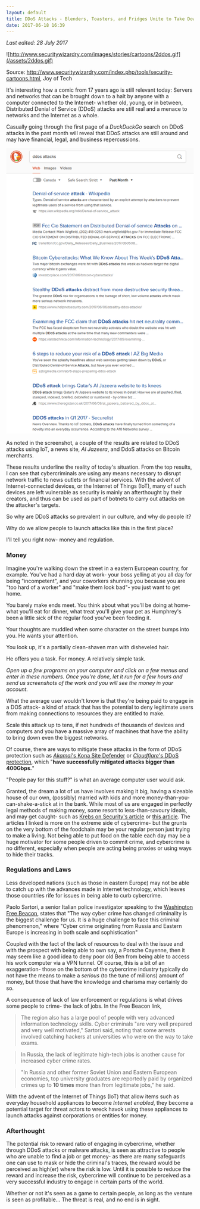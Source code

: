 ```yaml
---
layout: default
title: DDoS Attacks - Blenders, Toasters, and Fridges Unite to Take Down... Corporations?!
date: 2017-06-18 16:39
---
```

*Last edited: 28 July 2017*

![http://www.securitywizardry.com/images/stories/cartoons/2ddos.gif](/assets/2ddos.gif)

Source: http://www.securitywizardry.com/index.php/tools/security-cartoons.html, Joy of Tech

It's interesting how a comic from 17 years ago is still relevant today: Servers and networks that can be brought down to a halt by anyone with a computer connected to the Internet- whether old, young, or in between, Distributed Denial of Service (DDoS) attacks are still real and a menace to networks and the Internet as a whole. 

Casually going through the first page of a *DuckDuckGo* search on DDoS attacks in the past month will reveal that DDoS attacks are still around and may have financial, legal, and business repercussions.

![Searching for DDoS material](/assets/ddos%20searches.PNG)


As noted in the screenshot, a couple of the results are related to DDoS attacks using IoT, a news site, *Al Jazeera*, and DdoS attacks on Bitcoin merchants.

These results underline the reality of today's situation. From the top results, I can see that cybercriminals are using any means necessary to disrupt network traffic to news outlets or financial services. With the advent of Internet-connected devices, or the Internet of Things (IoT), many of such devices are left vulnerable as security is mainly an afterthought by their creators, and thus can be used as part of botnets to carry out attacks on the attacker's targets.

So why are DDoS attacks so prevalent in our culture, and why do people it?

Why do we allow people to launch attacks like this in the first place?

I'll tell you right now- money and regulation.


<h3> Money </h3>

Imagine you're walking down the street in a eastern European country, for example.
You've had a hard day at work- your boss yelling at you all day for being "incompetent", and your coworkers shunning you because you are "too hard of a worker" and "make them look bad"- you just want to get home.

You barely make ends meet. You think about what you'll be doing at home- what you'll eat for dinner, what treat you'll give your pet as Humphrey's been a little sick of the regular food you've been feeding it.

Your thoughts are muddled when some character on the street bumps into you. He wants your attention.

You look up, it's a partially clean-shaven man with disheveled hair. 

He offers you a task. For money. A relatively simple task.

*Open up a few programs on your computer and click on a few menus and enter in these numbers. Once you're done, let it run for a few hours and send us screenshots of the work and you will see the money in your account.*

What the average user wouldn't know is that they're being paid to engage in a DOS attack- a kind of attack that has the potential to deny legitimate users from making connections to resources they are entitled to make.

Scale this attack up to tens, if not hundreds of thousands of devices and computers and you have a massive array of machines that have the ability to bring down even the biggest networks.

Of course, there are ways to mitigate these attacks in the form of DDoS protection such as [*Akamai*'s Kona Site Defender](https://www.akamai.com/us/en/products/cloud-security/kona-site-defender.jsp) or [*Cloudflare*'s DDoS protection](https://www.cloudflare.com/ddos/), which "**have successfully mitigated attacks bigger than 400Gbps.**"

"People pay for this stuff?" is what an average computer user would ask.

Granted, the dream a lot of us have involves making it big, having a sizeable house of our own, (possibly) married with kids and more money-than-you-can-shake-a-stick at in the bank. While most of us are engaged in perfectly legal methods of making money, some resort to less-than-savoury ideals, and may get caught- such as [Krebs on Security's article](https://krebsonsecurity.com/2017/04/the-backstory-behind-carder-kingpin-roman-seleznevs-record-27-year-prison-sentence/) or [this article](https://krebsonsecurity.com/2011/08/flashy-cars-got-spam-kingpin-mugged/). The articles I linked is more on the extreme side of cybercrime- but the grunts on the very bottom of the foodchain may be your regular person just trying to make a living. Not being able to put food on the table each day may be a huge motivator for some people driven to commit crime, and cybercrime is no different, especially when people are acting being proxies or using ways to hide their tracks.

<h3> Regulations and Laws </h3>

Less developed nations (such as those in eastern Europe) may not be able to catch up with the advances made in Internet technology, which leaves those countries rife for issues in being able to curb cybercrime. 

Paolo Sartori, a senior Italian police investigator speaking to the [Washington Free Beacon](http://freebeacon.com/national-security/interpol-cyber-crime-from-russia-e-europe-expands/), states that "The way cyber crime has changed criminality is the biggest challenge for us. It is a huge challenge to face this criminal phenomenon," where "Cyber crime originating from Russia and Eastern Europe is increasing in both scale and sophistication"

Coupled with the fact of the lack of resources to deal with the issue and with the prospect with being able to own say, a Porsche Cayenne, then it may seem like a good idea to deny poor old Ben from being able to access his work computer via a VPN tunnel. Of course, this is a bit of an exaggeration- those on the bottom of the cybercrime industry typically do not have the means to make a *serious* (to the tune of millions) amount of money, but those that have the knowledge and charisma may certainly do so.

A consequence of lack of law enforcement or regulations is what drives some people to crime- the lack of jobs. In the Free Beacon link, 

> The region also has a large pool of people with very advanced information technology skills. Cyber criminals "are very well prepared and very well motivated," Sartori said, noting that some arrests involved catching hackers at universities who were on the way to take exams.

> In Russia, the lack of legitimate high-tech jobs is another cause for increased cyber crime rates.

> "In Russia and other former Soviet Union and Eastern European economies, top university graduates are reportedly paid by organized crimes up to **10 times** more than from legitimate jobs," he said.

With the advent of the Internet of Things (IoT) that allow items such as everyday household appliances to become *Internet enabled*, they become a potential target for threat actors to wreck havok using these appliances to launch attacks against corporations or entities for money.

<h3> Afterthought </h3>

The potential risk to reward ratio of engaging in cybercrime, whether through DDoS attacks or malware attacks, is seen as attractive to people who are unable to find a job or get money- as there are many safeguards one can use to mask or hide the criminal's traces, the reward would be perceived as high(er) where the risk is low. Until it is possible to reduce the reward and increase the risk, cybercrime will continue to be perceived as a very successful industry to engage in certain parts of the world.

Whether or not it's seen as a game to certain people, as long as the venture is seen as profitable... The threat is real, and no end is in sight.
